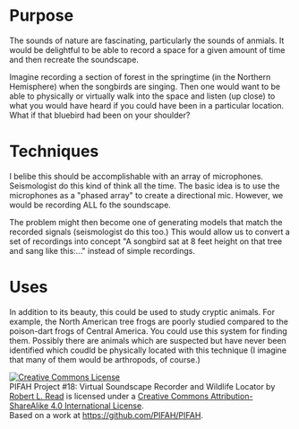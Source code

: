 # Purpose

The sounds of nature are fascinating, particularly the sounds of anmials. It would be delightful to be able to record
a space for a given amount of time and then recreate the soundscape.

Imagine recording a section of forest in the springtime (in the Northern Hemisphere) when the songbirds are singing.
Then one would want to be able to physically or virtually walk into the space and listen (up close) to what you would
have heard if you could have been in a particular location.  What if that bluebird had been on your shoulder?

# Techniques

I belibe this should be accomplishable with an array of microphones.  Seismologist do this kind of think all the time.
The basic idea is to use the microphones as a "phased array" to create a directional mic.
However, we would be recording ALL fo the soundscape.

The problem might then become one of generating models that match the recorded signals (seismologist do this too.)
This would allow us to convert a set of recordings into concept "A songbird sat at 8 feet height on that tree and sang
like this:..." instead of simple recordings.

# Uses

In addition to its beauty, this could be used to study cryptic animals.  For example, the North American tree frogs
are poorly studied compared to the poison-dart frogs of Central America.  You could use this system for finding them. 
Possibly there are animals which are suspected but have never been identified which coudld be physically located with
this technique (I imagine that many of them would be arthropods, of course.)

<a rel="license" href="http://creativecommons.org/licenses/by-sa/4.0/"><img alt="Creative Commons License" style="border-width:0" src="https://i.creativecommons.org/l/by-sa/4.0/88x31.png" /></a><br /><span xmlns:dct="http://purl.org/dc/terms/" href="http://purl.org/dc/dcmitype/Text" property="dct:title" rel="dct:type">PIFAH Project #18: Virtual Soundscape Recorder and Wildlife Locator</span> by <a xmlns:cc="http://creativecommons.org/ns#" href="https://github.com/PIFAH/PIFAH" property="cc:attributionName" rel="cc:attributionURL">Robert L. Read</a> is licensed under a <a rel="license" href="http://creativecommons.org/licenses/by-sa/4.0/">Creative Commons Attribution-ShareAlike 4.0 International License</a>.<br />Based on a work at <a xmlns:dct="http://purl.org/dc/terms/" href="https://github.com/PIFAH/PIFAH" rel="dct:source">https://github.com/PIFAH/PIFAH</a>.
